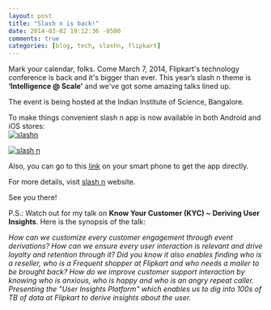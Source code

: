 ```yaml
---
layout: post
title: "Slash n is back!"
date: 2014-03-02 19:12:36 -0500
comments: true
categories: [blog, tech, slashn, flipkart]
---
```

<p>Mark your calendar, folks. Come March 7, 2014, Flipkart's technology conference is back and it's bigger than ever. This year’s slash n theme is <strong>‘Intelligence @ Scale’</strong> and we've got some amazing talks lined up. </p>
<p>The event is being hosted at the Indian Institute of Science, Bangalore. </p>
<p>To make things convenient slash n app is now available in both Android and iOS stores:<br />
<!--more-->
<a href="https://play.google.com/store/apps/details?id=com.flipkart.slashn" title="slash n" target="_blank"> <img src="http://www.deepmusings.com/images/playstore.png" alt="slashn" /></a></p>
<p><a href="https://itunes.apple.com/us/app/slash-n/id827062477" title="slash n" target="_blank"><img src="http://www.deepmusings.com/images/apple.png" alt="slash n" /></a> </p>
<p>Also, you can go to this <a href="http://slashn.flipkart.net/getapp" title="slash n" target="_blank">link</a> on your smart phone to get the app directly.</p>
<p>For more details, visit <a href="http://slashn.flipkart.net/" title="slash n" target="_blank">slash n</a> website. </p>
<p>See you there!</p>
<p>P.S.: Watch out for my talk on <strong>Know Your Customer (KYC) ~ Deriving User Insights</strong>. Here is the synopsis of the talk: </p>
<p><em>How can we customize every customer engagement through event derivations? How can we ensure every user interaction is relevant and drive loyalty and retention through it? Did you know it also enables finding who is a reseller, who is a Frequent shopper at Flipkart and who needs a mailer to be brought back? How do we improve customer support interaction by knowing who is anxious, who is happy and who is an angry repeat caller. Presenting the "User Insights Platform" which enables us to dig into 100s of TB of data at Flipkart to derive insights about the user.</em></p>